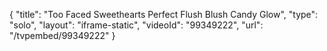 {
    "title": "Too Faced Sweethearts Perfect Flush Blush  Candy Glow",
    "type": "solo",
    "layout": "iframe-static",
    "videoId": "99349222",
    "url": "\/tvpembed\/99349222"
}
